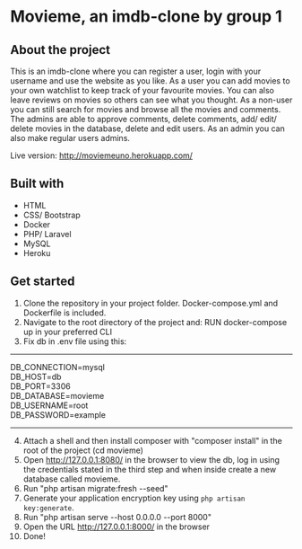 # Movieme, an imdb-clone by group 1

## About the project

This is an imdb-clone where you can register a user, login with your username and use the website as you like. As a user you can add movies to your own watchlist to keep track of your favourite movies. You can also leave reviews on movies so others can see what you thought. As a non-user you can still search for movies and browse all the movies and comments. The admins are able to approve comments, delete comments, add/ edit/ delete movies in the database, delete and edit users. As an admin you can also make regular users admins.

Live version: http://moviemeuno.herokuapp.com/

## Built with

-   HTML
-   CSS/ Bootstrap
-   Docker
-   PHP/ Laravel
-   MySQL
-   Heroku

## Get started

1. Clone the repository in your project folder. Docker-compose.yml and Dockerfile is included.
2. Navigate to the root directory of the project and: RUN docker-compose up in your preferred CLI
3. Fix db in .env file using this:

---

DB_CONNECTION=mysql  
DB_HOST=db  
DB_PORT=3306  
DB_DATABASE=movieme  
DB_USERNAME=root  
DB_PASSWORD=example

---

4. Attach a shell and then install composer with "composer install" in the root of the project (cd movieme)
5. Open http://127.0.0.1:8080/ in the browser to view the db, log in using the credentials stated in the third step and when inside create a new database called movieme.
6. Run "php artisan migrate:fresh --seed"
7. Generate your application encryption key using `php artisan key:generate`.
8. Run "php artisan serve --host 0.0.0.0 --port 8000"
9. Open the URL http://127.0.0.1:8000/ in the browser
10. Done!
